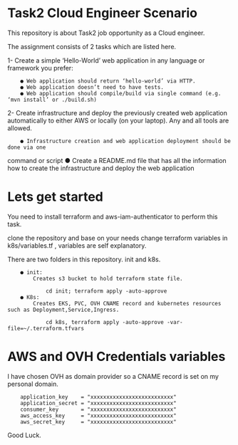 # Task2 Cloud Engineer Scenario 

This repository is about Task2 job opportunity as a Cloud engineer. 

The assignment consists of 2 tasks which are listed here. 

   1- Create a simple ‘Hello-World’ web application in any language or framework you
prefer: 

        ● Web application should return ‘hello-world’ via HTTP.
        ● Web application doesn’t need to have tests.
        ● Web application should compile/build via single command (e.g. ‘mvn install’ or ./build.sh)

   2- Create infrastructure and deploy the previously created web application
automatically to either AWS or locally (on your laptop). Any and all tools are allowed.

        ● Infrastructure creation and web application deployment should be done via one
command or script
        ● Create a README.md file that has all the information how to create the
infrastructure and deploy the web application



# Lets get started 
You need to install terraform and aws-iam-authenticator to perform this task. 

clone the repository and base on your needs change terraform variables in k8s/variables.tf , variables are self explanatory. 

There are two folders in this repository. init and k8s. 

        ● init: 
            Creates s3 bucket to hold terraform state file.

                cd init; terraform apply -auto-approve
        ● K8s:
            Creates EKS, PVC, OVH CNAME record and kubernetes resources such as Deployment,Service,Ingress. 

                cd k8s, terraform apply -auto-approve -var-file=~/.terraform.tfvars




# AWS and OVH Credentials variables  

I have chosen OVH as domain provider so a CNAME record is set on my personal domain. 

        application_key    = "xxxxxxxxxxxxxxxxxxxxxxxxxx"
        application_secret = "xxxxxxxxxxxxxxxxxxxxxxxxxx"
        consumer_key       = "xxxxxxxxxxxxxxxxxxxxxxxxxx"
        aws_access_key     = "xxxxxxxxxxxxxxxxxxxxxxxxxx"
        aws_secret_key     = "xxxxxxxxxxxxxxxxxxxxxxxxxx"

Good Luck. 




